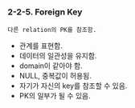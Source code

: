 ### 2-2-5. Foreign Key

`다른 relation의 PK를 참조함.`

- 관계를 표현함.
- 데이터의 일관성을 유지함.
- domain이 같아야 함.
- NULL, 중복값이 허용됨.
- 자기가 자신의 key를 참조할 수 있음.
- PK의 일부가 될 수 있음.